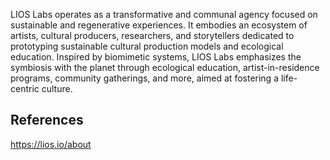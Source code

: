 LIOS Labs operates as a transformative and communal agency focused on sustainable and regenerative experiences. It embodies an ecosystem of artists, cultural producers, researchers, and storytellers dedicated to prototyping sustainable cultural production models and ecological education. Inspired by biomimetic systems, LIOS Labs emphasizes the symbiosis with the planet through ecological education, artist-in-residence programs, community gatherings, and more, aimed at fostering a life-centric culture.

## References

https://lios.io/about